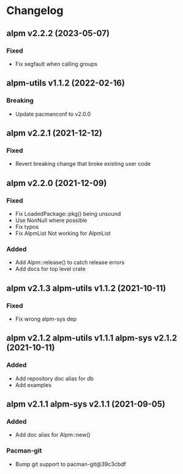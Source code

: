 # Changelog

## alpm v2.2.2 (2023-05-07)

### Fixed

- Fix segfault when calling groups

## alpm-utils v1.1.2 (2022-02-16)

### Breaking

- Update pacmanconf to v2.0.0

## alpm v2.2.1 (2021-12-12)

### Fixed

- Revert breaking change that broke existing user code

## alpm v2.2.0 (2021-12-09)

### Fixed

- Fix LoadedPackage::pkg() being unsound
- Use NonNull where possible
- Fix typos
- Fix AlpmList<Package> Not working for AlpmList<Pkg>

### Added

- Add Alpm::release() to catch release errors
- Add docs for top level crate

## alpm v2.1.3 alpm-utils v1.1.2 (2021-10-11)

### Fixed

- Fix wrong alpm-sys dep

## alpm v2.1.2 alpm-utils v1.1.1 alpm-sys v2.1.2 (2021-10-11)

### Added

- Add repository doc alias for db
- Add examples

## alpm v2.1.1 alpm-sys v2.1.1 (2021-09-05)

### Added

- Add doc alias for Alpm::new()

### Pacman-git

- Bump git support to pacman-git@39c3cbdf

